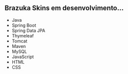 ## Brazuka Skins em desenvolvimento...

- Java
- Spring Boot
- Spring Data JPA
- Thymeleaf
- Tomcat
- Maven
- MySQL
- JavaScript
- HTML
- CSS